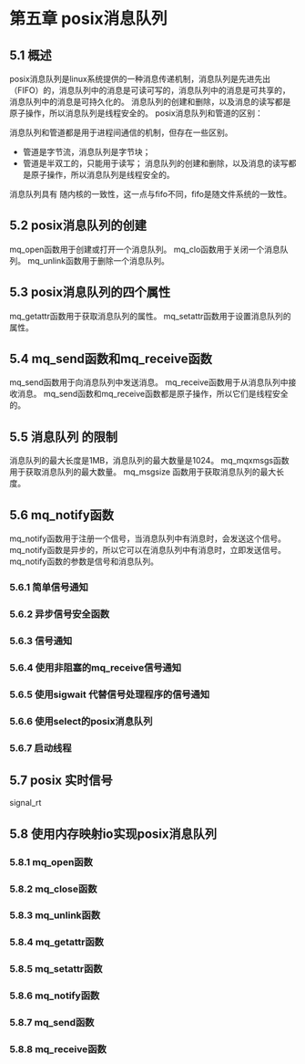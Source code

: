 # 第五章 posix消息队列 

## 5.1 概述
posix消息队列是linux系统提供的一种消息传递机制，消息队列是先进先出（FIFO）的，消息队列中的消息是可读可写的，消息队列中的消息是可共享的，消息队列中的消息是可持久化的。
消息队列的创建和删除，以及消息的读写都是原子操作，所以消息队列是线程安全的。
posix消息队列和管道的区别：
 
消息队列和管道都是用于进程间通信的机制，但存在一些区别。
- 管道是字节流，消息队列是字节块；
- 管道是半双工的，只能用于读写；
消息队列的创建和删除，以及消息的读写都是原子操作，所以消息队列是线程安全的。

消息队列具有 随内核的一致性，这一点与fifo不同，fifo是随文件系统的一致性。
## 5.2 posix消息队列的创建
mq_open函数用于创建或打开一个消息队列。
mq_clo函数用于关闭一个消息队列。
mq_unlink函数用于删除一个消息队列。

## 5.3 posix消息队列的四个属性
mq_getattr函数用于获取消息队列的属性。
mq_setattr函数用于设置消息队列的属性。

## 5.4 mq_send函数和mq_receive函数
mq_send函数用于向消息队列中发送消息。
mq_receive函数用于从消息队列中接收消息。
mq_send函数和mq_receive函数都是原子操作，所以它们是线程安全的。

## 5.5 消息队列 的限制
消息队列的最大长度是1MB，消息队列的最大数量是1024。
mq_mqxmsgs函数用于获取消息队列的最大数量。
mq_msgsize 函数用于获取消息队列的最大长度。

## 5.6 mq_notify函数
mq_notify函数用于注册一个信号，当消息队列中有消息时，会发送这个信号。
mq_notify函数是异步的，所以它可以在消息队列中有消息时，立即发送信号。
mq_notify函数的参数是信号和消息队列。

### 5.6.1 简单信号通知
### 5.6.2 异步信号安全函数
### 5.6.3 信号通知
### 5.6.4 使用非阻塞的mq_receive信号通知
### 5.6.5 使用sigwait 代替信号处理程序的信号通知
### 5.6.6 使用select的posix消息队列 
### 5.6.7 启动线程 

## 5.7 posix 实时信号
signal_rt

## 5.8 使用内存映射io实现posix消息队列
### 5.8.1 mq_open函数
### 5.8.2 mq_close函数
### 5.8.3 mq_unlink函数
### 5.8.4 mq_getattr函数
### 5.8.5 mq_setattr函数
### 5.8.6 mq_notify函数
### 5.8.7 mq_send函数
### 5.8.8 mq_receive函数


